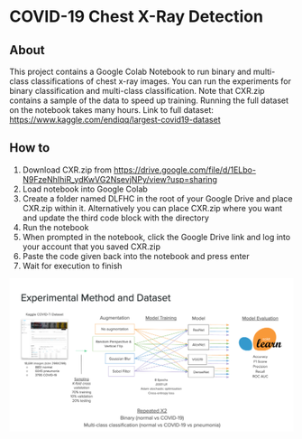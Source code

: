 # COVID-19 Chest X-Ray Detection

## About

This project contains a Google Colab Notebook to run binary and multi-class classifications of chest x-ray images. You can run the experiments for binary classification and multi-class classification. Note that CXR.zip contains a sample of the data to speed up training. Running the full dataset on the notebook takes many hours. Link to full dataset: https://www.kaggle.com/endiqq/largest-covid19-dataset


## How to

1.  Download CXR.zip from https://drive.google.com/file/d/1ELbo-N9FzeNhIhiR_ydKwVG2NsevjNPy/view?usp=sharing
2.  Load notebook into Google Colab
3.  Create a folder named DLFHC in the root of your Google Drive and place CXR.zip within it. Alternatively you can place CXR.zip where you want and update the third code block with the directory
4.  Run the notebook
5.  When prompted in the notebook, click the Google Drive link and log into your account that you saved CXR.zip
6.  Paste the code given back into the notebook and press enter
7.  Wait for execution to finish



![Experiment Method and Datset](https://raw.githubusercontent.com/MM026184/CS598DL4H_final_project/main/ExperimentMethodAndDataset.png)
